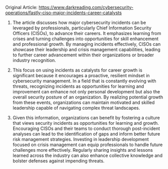 Original Article: https://www.darkreading.com/cybersecurity-operations/fastly-ciso-major-incidents-career-catalysts

1) The article discusses how major cybersecurity incidents can be leveraged by professionals, particularly Chief Information Security Officers (CISOs), to advance their careers. It emphasizes learning from crises and turning challenges into opportunities for skill enhancement and professional growth. By managing incidents effectively, CISOs can showcase their leadership and crisis management capabilities, leading to further career advancement within their organizations or broader industry recognition.

2) This focus on using incidents as catalysts for career growth is significant because it encourages a proactive, resilient mindset in cybersecurity management. In a field that is constantly evolving with threats, recognizing incidents as opportunities for learning and improvement can enhance not only personal development but also the overall security posture of an organization. By realizing potential growth from these events, organizations can maintain motivated and skilled leadership capable of navigating complex threat landscapes.

3) Given this information, organizations can benefit by fostering a culture that views security incidents as opportunities for learning and growth. Encouraging CISOs and their teams to conduct thorough post-incident analyses can lead to the identification of gaps and inform better future risk management strategies. Investing in leadership development focused on crisis management can equip professionals to handle future challenges more effectively. Regularly sharing insights and lessons learned across the industry can also enhance collective knowledge and bolster defenses against impending threats.